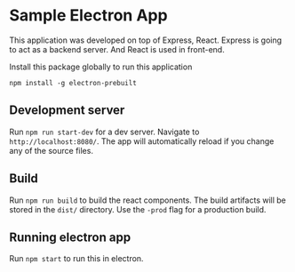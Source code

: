# Sample Electron App

This application was developed on top of Express, React. Express is going to act as a backend server. And React is used in front-end.

Install this package globally to run this application

`npm install -g electron-prebuilt`

## Development server
Run `npm run start-dev` for a dev server. Navigate to `http://localhost:8080/`. The app will automatically reload if you change any of the source files.

## Build

Run `npm run build` to build the react components. The build artifacts will be stored in the `dist/` directory. Use the `-prod` flag for a production build.

## Running electron app

Run `npm start` to run this in electron.